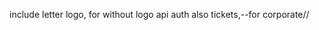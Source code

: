 <!-- Install Dependencies:

Install the required Python packages listed in your requirements.txt file:
bash
Copy code
pip install -r requirements.txt
Database Setup:

If you're using Flask-Migrate or a similar database migration tool, initialize the database and apply the initial migration:
bash
Copy code
flask db init
flask db migrate -m "Initial migration"
flask db upgrade
Run the Application:

Start your Flask application by running the main.py file:
bash
Copy code
python main.py
Your Flask application should now be running locally.
 You can access it at http://localhost:5000 in your web browser.
Development Workflow:

Start by implementing the desired functionality in your Flask routes and templates.
Use the Flask development server to test your application locally.
As you make changes, Flask's built-in debugger will provide feedback in the terminal.
Test your application thoroughly, both manually and with automated tests if available.
Commit your changes to version control frequently to track your progress.
Deployment:

Once your application is ready for production, deploy it to a production
 server. Common options include platforms like Heroku, AWS, or a dedicated server.
Configure your production environment according to your application's needs,
 including setting up a production-grade database (e.g., PostgreSQL) and 
 configuring web servers like Nginx or Apache to serve your Flask application. -->

 include letter logo, for without logo
 api auth
 also tickets,--for corporate//